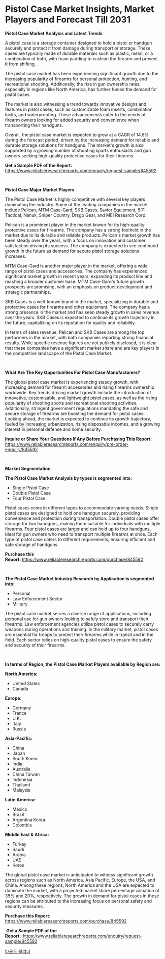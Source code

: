 <p><h1>Pistol Case Market Insights, Market Players and Forecast Till 2031</h1></p><p><strong>Pistol Case Market Analysis and Latest Trends</strong></p>
<p><p>A pistol case is a storage container designed to hold a pistol or handgun securely and protect it from damage during transport or storage. These cases are typically made of durable materials such as plastic, metal, or a combination of both, with foam padding to cushion the firearm and prevent it from shifting.</p><p>The pistol case market has been experiencing significant growth due to the increasing popularity of firearms for personal protection, hunting, and recreational shooting. Additionally, the rise in gun ownership rates, especially in regions like North America, has further fueled the demand for pistol cases.</p><p>The market is also witnessing a trend towards innovative designs and features in pistol cases, such as customizable foam inserts, combination locks, and waterproofing. These advancements cater to the needs of firearm owners looking for added security and convenience when transporting their handguns.</p><p>Overall, the pistol case market is expected to grow at a CAGR of 14.6% during the forecast period, driven by the increasing demand for reliable and durable storage solutions for handguns. The market's growth is also supported by a growing number of shooting sports enthusiasts and gun owners seeking high-quality protective cases for their firearms.</p></p>
<p><strong>Get a Sample PDF of the Report:&nbsp;</strong> <a href="https://www.reliableresearchreports.com/enquiry/request-sample/845592">https://www.reliableresearchreports.com/enquiry/request-sample/845592</a></p>
<p>&nbsp;</p>
<p><strong>Pistol Case Major Market Players</strong></p>
<p><p>The Pistol Case Market is highly competitive with several key players dominating the industry. Some of the leading companies in the market include Pelican, MTM Case-Gard, SKB Cases, Savior Equipment, 5.11 Tactical, Nanuk, Sniper Country, Drsgo Gear, and MEI Research Corp.</p><p>Pelican is a prominent player in the market known for its high-quality protective cases for firearms. The company has a strong foothold in the market due to its durable and reliable products. Pelican's market growth has been steady over the years, with a focus on innovation and customer satisfaction driving its success. The company is expected to see continued growth in the future as demand for secure pistol storage solutions increases.</p><p>MTM Case-Gard is another major player in the market, offering a wide range of pistol cases and accessories. The company has experienced significant market growth in recent years, expanding its product line and reaching a broader customer base. MTM Case-Gard's future growth prospects are promising, with an emphasis on product development and strategic partnerships.</p><p>SKB Cases is a well-known brand in the market, specializing in durable and protective cases for firearms and other equipment. The company has a strong presence in the market and has seen steady growth in sales revenue over the years. SKB Cases is expected to continue its growth trajectory in the future, capitalizing on its reputation for quality and reliability.</p><p>In terms of sales revenue, Pelican and SKB Cases are among the top performers in the market, with both companies reporting strong financial results. While specific revenue figures are not publicly disclosed, it is clear that these companies have a significant market share and are key players in the competitive landscape of the Pistol Case Market.</p></p>
<p>&nbsp;</p>
<p><strong>What Are The Key Opportunities For Pistol Case Manufacturers?</strong></p>
<p><p>The global pistol case market is experiencing steady growth, with increasing demand for firearm accessories and rising firearms ownership worldwide. Key trends driving market growth include the introduction of innovative, customizable, and lightweight pistol cases, as well as the rising popularity of shooting sports and recreational shooting activities. Additionally, stringent government regulations mandating the safe and secure storage of firearms are boosting the demand for pistol cases. Looking ahead, the market is expected to continue its growth trajectory, fueled by increasing urbanization, rising disposable incomes, and a growing interest in personal defense and home security.</p></p>
<p><strong>Inquire or Share Your Questions If Any Before Purchasing This Report:</strong> <a href="https://www.reliableresearchreports.com/enquiry/pre-order-enquiry/845592">https://www.reliableresearchreports.com/enquiry/pre-order-enquiry/845592</a></p>
<p>&nbsp;</p>
<p><strong>Market Segmentation</strong></p>
<p><strong>The Pistol Case Market Analysis by types is segmented into:</strong></p>
<p><ul><li>Single Pistol Case</li><li>Double Pistol Case</li><li>Four Pistol Case</li></ul></p>
<p><p>Pistol cases come in different types to accommodate varying needs. Single pistol cases are designed to hold one handgun securely, providing convenience and protection during transportation. Double pistol cases offer storage for two handguns, making them suitable for individuals with multiple firearms. Four pistol cases are larger and can hold up to four handguns, ideal for gun owners who need to transport multiple firearms at once. Each type of pistol case caters to different requirements, ensuring efficient and safe storage of handguns.</p></p>
<p><strong>Purchase this Report:&nbsp;</strong><a href="https://www.reliableresearchreports.com/purchase/845592">https://www.reliableresearchreports.com/purchase/845592</a></p>
<p>&nbsp;</p>
<p><strong>The Pistol Case Market Industry Research by Application is segmented into:</strong></p>
<p><ul><li>Personal</li><li>Law Enforcement Sector</li><li>Military</li></ul></p>
<p><p>The pistol case market serves a diverse range of applications, including personal use for gun owners looking to safely store and transport their firearms. Law enforcement agencies utilize pistol cases to securely carry weapons during operations and training. In the military market, pistol cases are essential for troops to protect their firearms while in transit and in the field. Each sector relies on high-quality pistol cases to ensure the safety and security of their firearms.</p></p>
<p>&nbsp;</p>
<p><strong>In terms of Region, the Pistol Case Market Players available by Region are:</strong></p>
<p>
    <p> <strong> North America: </strong>
        <ul>
            <li>United States</li>
            <li>Canada</li>
        </ul>
        </p> 
    <p> <strong> Europe: </strong>
        <ul>
            <li>Germany</li>
            <li>France</li>
            <li>U.K.</li>
            <li>Italy</li>
            <li>Russia</li>
        </ul>
        </p> 
    <p> <strong> Asia-Pacific: </strong>
        <ul>
            <li>China</li>
            <li>Japan</li>
            <li>South Korea</li>
            <li>India</li>
            <li>Australia</li>
            <li>China Taiwan</li>
            <li>Indonesia</li>
            <li>Thailand</li>
            <li>Malaysia</li>
        </ul>
        </p> 
    <p> <strong> Latin America: </strong>
        <ul>
            <li>Mexico</li>
            <li>Brazil</li>
            <li>Argentina Korea</li>
            <li>Colombia</li>
        </ul>
        </p> 
    <p> <strong> Middle East & Africa: </strong>
        <ul>
            <li>Turkey</li>
            <li>Saudi</li>
            <li>Arabia</li>
            <li>UAE</li>
            <li>Korea</li>
        </ul>
    </p>
    </p>
<p><p>The global pistol case market is anticipated to witness significant growth across regions such as North America, Asia Pacific, Europe, the USA, and China. Among these regions, North America and the USA are expected to dominate the market, with a projected market share percentage valuation of 35% and 20%, respectively. The growth in demand for pistol cases in these regions can be attributed to the increasing focus on personal safety and security measures.</p></p>
<p><strong>Purchase this Report: </strong><a href="https://www.reliableresearchreports.com/purchase/845592">https://www.reliableresearchreports.com/purchase/845592</a></p>
<p>&nbsp;<strong>Get a Sample PDF of the Report:&nbsp;&nbsp;</strong><a href="https://www.reliableresearchreports.com/enquiry/request-sample/845592">https://www.reliableresearchreports.com/enquiry/request-sample/845592</a></p>
<p><strong></strong></p>
<p><p><a href="https://medium.com/@sherlock567567/%EB%8B%A4%EB%AA%A9%EC%A0%81-%EC%B2%AD%EC%86%8C%EC%A0%9C-%EC%8B%9C%EC%9E%A5-%EC%8B%9C%EC%9E%A5-%EC%A0%90%EC%9C%A0%EC%9C%A8-%EC%8B%9C%EC%9E%A5-%EB%8F%99%ED%96%A5-%EB%B0%8F-%EB%AF%B8%EB%9E%98-%EC%84%B1%EC%9E%A5-%ED%83%90%EC%83%89-5fcaa9769465">다용도 클리너</a></p></p>